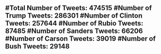#Total Number of Tweets: 474515 
#Number of Trump Tweets: 286301
#Number of Clinton Tweets: 257644
#Number of Rubio Tweets: 87485
#Number of Sanders Tweets: 66206
#Number of Carson Tweets: 39019
#Number of Bush Tweets: 29148
---
